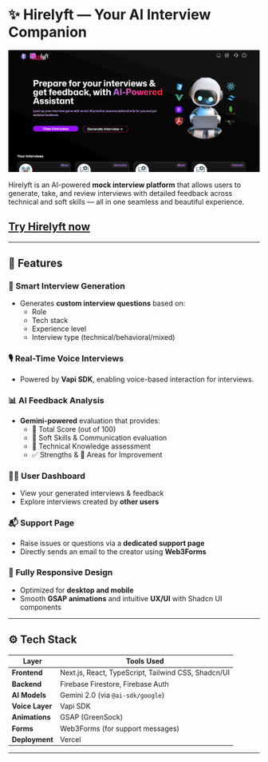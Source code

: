 # ✨ Hirelyft — Your AI Interview Companion

![Hero Banner](public/banner.png) 

Hirelyft is an AI-powered **mock interview platform** that allows users to generate, take, and review interviews with detailed feedback across technical and soft skills — all in one seamless and beautiful experience.

## [Try Hirelyft now](https://hirelyft.vercel.app/)

---

## 🚀 Features

### 🧠 Smart Interview Generation
- Generates **custom interview questions** based on:
  - Role
  - Tech stack
  - Experience level
  - Interview type (technical/behavioral/mixed)

### 🎙️ Real-Time Voice Interviews
- Powered by **Vapi SDK**, enabling voice-based interaction for interviews.

### 📊 AI Feedback Analysis
- **Gemini-powered** evaluation that provides:
  - 🎯 Total Score (out of 100)
  - 💬 Soft Skills & Communication evaluation
  - 🧠 Technical Knowledge assessment
  - ✅ Strengths & 🚧 Areas for Improvement

### 🧑‍💼 User Dashboard
- View your generated interviews & feedback
- Explore interviews created by **other users**

### 📬 Support Page
- Raise issues or questions via a **dedicated support page**
- Directly sends an email to the creator using **Web3Forms**

### 📱 Fully Responsive Design
- Optimized for **desktop and mobile**
- Smooth **GSAP animations** and intuitive **UX/UI** with Shadcn UI components

---

## ⚙️ Tech Stack

| Layer             | Tools Used                                                                 |
|------------------|------------------------------------------------------------------------------|
| **Frontend**      | Next.js, React, TypeScript, Tailwind CSS, Shadcn/UI                        |
| **Backend**       | Firebase Firestore, Firebase Auth                                           |
| **AI Models**     | Gemini 2.0 (via `@ai-sdk/google`)                                           |
| **Voice Layer**   | Vapi SDK                                                                    |
| **Animations**    | GSAP (GreenSock)                                                            |
| **Forms**         | Web3Forms (for support messages)                                            |
| **Deployment**    | Vercel                                                                      |

---



